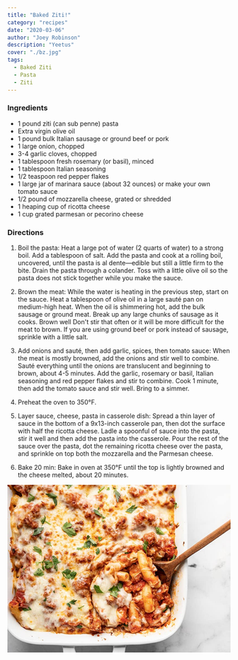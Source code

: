 ```yaml
---
title: "Baked Ziti!"
category: "recipes"
date: "2020-03-06"
author: "Joey Robinson"
description: "Yeetus"
cover: "./bz.jpg"
tags:
  - Baked Ziti
  - Pasta
  - Ziti
---
```


### Ingredients

- 1 pound ziti (can sub penne) pasta
- Extra virgin olive oil
- 1 pound bulk Italian sausage or ground beef or pork
- 1 large onion, chopped
- 3-4 garlic cloves, chopped
- 1 tablespoon fresh rosemary (or basil), minced
- 1 tablespoon Italian seasoning
- 1/2 teaspoon red pepper flakes
- 1 large jar of marinara sauce (about 32 ounces) or make your own tomato sauce
- 1/2 pound of mozzarella cheese, grated or shredded
- 1 heaping cup of ricotta cheese
- 1 cup grated parmesan or pecorino cheese

### Directions

1. Boil the pasta: Heat a large pot of water (2 quarts of water) to a strong boil. Add a tablespoon of salt. Add the pasta and cook at a rolling boil, uncovered, until the pasta is al dente—edible but still a little firm to the bite. Drain the pasta through a colander. Toss with a little olive oil so the pasta does not stick together while you make the sauce.

2. Brown the meat: While the water is heating in the previous step, start on the sauce. Heat a tablespoon of olive oil in a large sauté pan on medium-high heat. When the oil is shimmering hot, add the bulk sausage or ground meat. Break up any large chunks of sausage as it cooks. Brown well Don't stir that often or it will be more difficult for the meat to brown. If you are using ground beef or pork instead of sausage, sprinkle with a little salt.

3. Add onions and sauté, then add garlic, spices, then tomato sauce: When the meat is mostly browned, add the onions and stir well to combine. Sauté everything until the onions are translucent and beginning to brown, about 4-5 minutes. Add the garlic, rosemary or basil, Italian seasoning and red pepper flakes and stir to combine. Cook 1 minute, then add the tomato sauce and stir well. Bring to a simmer.

4. Preheat the oven to 350°F.

5. Layer sauce, cheese, pasta in casserole dish: Spread a thin layer of sauce in the bottom of a 9x13-inch casserole pan, then dot the surface with half the ricotta cheese. Ladle a spoonful of sauce into the pasta, stir it well and then add the pasta into the casserole. Pour the rest of the sauce over the pasta, dot the remaining ricotta cheese over the pasta, and sprinkle on top both the mozzarella and the Parmesan cheese.

6. Bake 20 min: Bake in oven at 350°F until the top is lightly browned and the cheese melted, about 20 minutes.

![Baked Ziti](bz.jpg)
